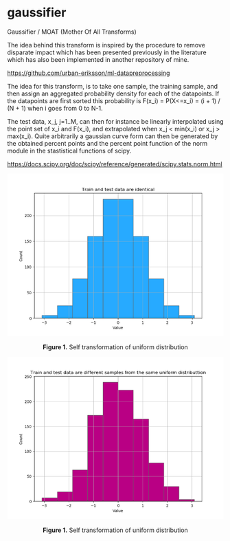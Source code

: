 # gaussifier
Gaussifier / MOAT (Mother Of All Transforms)

The idea behind this transform is inspired by the procedure to remove disparate impact which has been presented previously in the literature which has also been implemented in another repository of mine.

https://github.com/urban-eriksson/ml-datapreprocessing

The idea for this transform, is to take one sample, the training sample, and then assign an aggregated probability density for each of the datapoints. If the datapoints are first sorted this probability is F(x_i) = P(X<=x_i) = (i + 1) / (N + 1) when i goes from 0 to N-1.   

The test data, x_j, j=1..M, can then for instance be linearly interpolated using the point set of x_i and F(x_i), and extrapolated when x_j < min(x_i) or x_j > max(x_i). Quite arbitrarily a gaussian curve form can then be generated by the obtained percent points and the percent point function of the norm module in the stastistical functions of scipy.

https://docs.scipy.org/doc/scipy/reference/generated/scipy.stats.norm.html

<p align="center"> 
<img src="https://github.com/urban-eriksson/gaussifier/blob/master/images/gaussifier2.png">
</p>
<p align="center"><b>Figure 1.</b> Self transformation of uniform distribution</p>

<p align="center"> 
<img src="https://github.com/urban-eriksson/gaussifier/blob/master/images/gaussifier3.png">
</p>
<p align="center"><b>Figure 1.</b> Self transformation of uniform distribution</p>

